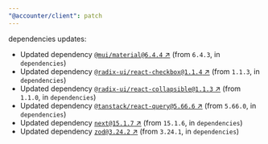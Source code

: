 ```yaml
---
"@accounter/client": patch
---
```

dependencies updates:
  - Updated dependency [`@mui/material@6.4.4` ↗︎](https://www.npmjs.com/package/@mui/material/v/6.4.4) (from `6.4.3`, in `dependencies`)
  - Updated dependency [`@radix-ui/react-checkbox@1.1.4` ↗︎](https://www.npmjs.com/package/@radix-ui/react-checkbox/v/1.1.4) (from `1.1.3`, in `dependencies`)
  - Updated dependency [`@radix-ui/react-collapsible@1.1.3` ↗︎](https://www.npmjs.com/package/@radix-ui/react-collapsible/v/1.1.3) (from `1.1.0`, in `dependencies`)
  - Updated dependency [`@tanstack/react-query@5.66.6` ↗︎](https://www.npmjs.com/package/@tanstack/react-query/v/5.66.6) (from `5.66.0`, in `dependencies`)
  - Updated dependency [`next@15.1.7` ↗︎](https://www.npmjs.com/package/next/v/15.1.7) (from `15.1.6`, in `dependencies`)
  - Updated dependency [`zod@3.24.2` ↗︎](https://www.npmjs.com/package/zod/v/3.24.2) (from `3.24.1`, in `dependencies`)
